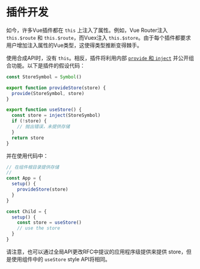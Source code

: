 # 插件开发

如今，许多Vue插件都在 ```this``` 上注入了属性。例如，Vue Router注入 ```this.$route``` 和 ```this.$route```，而Vuex注入 ```this.$store```。由于每个插件都要求用户增加注入属性的Vue类型，这使得类型推断变得棘手。

使用合成API时，没有 ```this```。相反，插件将利用内部 [```provide``` 和 ```inject```](/api/#dependency-injection) 并公开组合功能。以下是插件的假设代码：

```js
const StoreSymbol = Symbol()

export function provideStore(store) {
  provide(StoreSymbol, store)
}

export function useStore() {
  const store = inject(StoreSymbol)
  if (!store) {
    // 抛出错误，未提供存储
  }
  return store
}
```

并在使用代码中：

```js
// 在组件根目录提供存储
//
const App = {
  setup() {
    provideStore(store)
  }
}

const Child = {
  setup() {
    const store = useStore()
    // use the store
  }
}
```

请注意，也可以通过全局API更改RFC中提议的应用程序级提供来提供 store，但是使用组件中的 ```useStore``` style API将相同。
